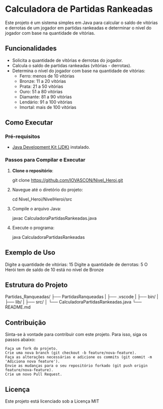 # Calculadora de Partidas Rankeadas

Este projeto é um sistema simples em Java para calcular o saldo de vitórias e derrotas de um jogador em partidas rankeadas e determinar o nível do jogador com base na quantidade de vitórias.

## Funcionalidades

- Solicita a quantidade de vitórias e derrotas do jogador.
- Calcula o saldo de partidas rankeadas (vitórias - derrotas).
- Determina o nível do jogador com base na quantidade de vitórias:
  - Ferro: menos de 10 vitórias
  - Bronze: 11 a 20 vitórias
  - Prata: 21 a 50 vitórias
  - Ouro: 51 a 80 vitórias
  - Diamante: 81 a 90 vitórias
  - Lendário: 91 a 100 vitórias
  - Imortal: mais de 100 vitórias

## Como Executar

### Pré-requisitos

- [Java Development Kit (JDK)](https://www.oracle.com/java/technologies/javase-downloads.html) instalado.

### Passos para Compilar e Executar

1. **Clone o repositório**:

   git clone https://github.com/IOVASCON/Nivel_Heroi.git

2. Navegue até o diretório do projeto:

    cd Nivel_Heroi/NivelHeroi/src

3. Compile o arquivo Java:

    javac CalculadoraPartidasRankeadas.java

4. Execute o programa:

    java CalculadoraPartidasRankeadas

## Exemplo de Uso

Digite a quantidade de vitórias: 15
Digite a quantidade de derrotas: 5
O Herói tem de saldo de 10 está no nível de Bronze

## Estrutura do Projeto

Partidas_Ranqueadas/
├── PartidasRanqueadas
|    ├── .vscode
|    ├── bin/
|    ├── lib/
|    ├── src/
│        └── CalculadoraPartidasRankeadas.java
└── README.md

## Contribuição

Sinta-se à vontade para contribuir com este projeto. Para isso, siga os passos abaixo:

    Faça um fork do projeto.
    Crie uma nova branch (git checkout -b feature/nova-feature).
    Faça as alterações necessárias e adicione os commits (git commit -m 'Adiciona nova feature').
    Envie as mudanças para o seu repositório forkado (git push origin feature/nova-feature).
    Crie um novo Pull Request.

## Licença

Este projeto está licenciado sob a Licença MIT
